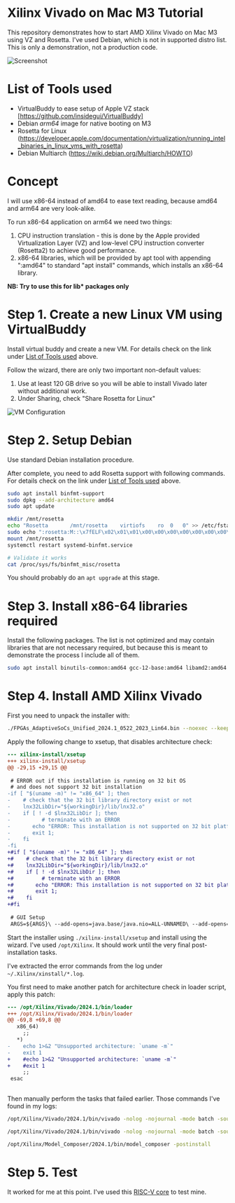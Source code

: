 # Xilinx Vivado on Mac M3 Tutorial

This repository demonstrates how to start AMD Xilinx Vivado on Mac M3 using VZ and Rosetta. I've used Debian, which is not in supported distro list. This is only a demonstration, not a production code.

![Screenshot](img/xilinx-on-debian.png)

# List of Tools used

- VirtualBuddy to ease setup of Apple VZ stack [https://github.com/insidegui/VirtualBuddy]
- Debian *arm64* image for native booting on M3
- Rosetta for Linux (https://developer.apple.com/documentation/virtualization/running_intel_binaries_in_linux_vms_with_rosetta)
- Debian Multiarch (https://wiki.debian.org/Multiarch/HOWTO)

# Concept

I will use x86-64 instead of amd64 to ease text reading, because amd64 and arm64 are very look-alike. 

To run x86-64 application on arm64 we need two things:
1. CPU instruction translation - this is done by the Apple provided Virtualization Layer (VZ) and low-level CPU instruction converter (Rosetta2) to achieve good performance. 
2. x86-64 libraries, which will be provided by apt tool with appending ":amd64" to standard "apt install" commands, which installs an x86-64 library.

**NB: Try to use this for lib\* packages only**

# Step 1. Create a new Linux VM using VirtualBuddy

Install virtual buddy and create a new VM. For details check on the link under [List of Tools used](#list-of-tools-used) above.

Follow the wizard, there are only two important non-default values:
1. Use at least 120 GB drive so you will be able to install Vivado later without additional work.
2. Under Sharing, check "Share Rosetta for Linux"

![VM Configuration](img/vm-config.png)

# Step 2. Setup Debian

Use standard Debian installation procedure.

After complete, you need to add Rosetta support with following commands. For details check on the link under [List of Tools used](#list-of-tools-used) above.

```bash
sudo apt install binfmt-support
sudo dpkg --add-architecture amd64
sudo apt update

mkdir /mnt/rosetta
echo "Rosetta		/mnt/rosetta	virtiofs	ro	0	0" >> /etc/fstab
sudo echo ":rosetta:M::\x7fELF\x02\x01\x01\x00\x00\x00\x00\x00\x00\x00\x00\x00\x02\x00\x3e\x00:\xff\xff\xff\xff\xff\xfe\xfe\x00\xff\xff\xff\xff\xff\xff\xff\xff\xfe\xff\xff\xff:/mnt/rosetta/rosetta:F" > /etc/binfmt.d/rosetta.conf
mount /mnt/rosetta
systemctl restart systemd-binfmt.service

# Validate it works
cat /proc/sys/fs/binfmt_misc/rosetta
```

You should probably do an `apt upgrade` at this stage.

# Step 3. Install x86-64 libraries required

Install the following packages. The list is not optimized and may contain libraries that are not necessary required, but because this is meant to demonstrate the process I include all of them.

```bash
sudo apt install binutils-common:amd64 gcc-12-base:amd64 libamd2:amd64 libatk-bridge2.0-0:amd64 libatk1.0-0:amd64 libatspi2.0-0:amd64 libavahi-client3:amd64 libavahi-common-data:amd64 libavahi-common3:amd64 libblkid1:amd64 libboost-filesystem1.74.0:amd64 libbrotli1:amd64 libbsd0:amd64 libbtf1:amd64 libbz2-1.0:amd64 libc6:amd64 libcairo-gobject2:amd64 libcairo2:amd64 libcap2:amd64 libcolamd2:amd64 libcolord2:amd64 libcom-err2:amd64 libcrypt-dev:amd64 libcrypt1:amd64 libcups2:amd64 libdatrie1:amd64 libdbus-1-3:amd64 libdeflate0:amd64 libdouble-conversion3:amd64 libdrm-amdgpu1:amd64 libdrm-intel1:amd64 libdrm-nouveau2:amd64 libdrm-radeon1:amd64 libdrm2:amd64 libedit2:amd64 libegl-mesa0:amd64 libegl1:amd64 libelf1:amd64 libepoxy0:amd64 libevdev2:amd64 libexpat1:amd64 libffi8:amd64 libfontconfig1:amd64 libfreetype6:amd64 libfribidi0:amd64 libgbm1:amd64 libgcc-s1:amd64 libgcrypt20:amd64 libgdk-pixbuf-2.0-0:amd64 libgl1:amd64 libgl1-mesa-dri:amd64 libglapi-mesa:amd64 libglib2.0-0:amd64 libglvnd0:amd64 libglx-mesa0:amd64 libglx0:amd64 libgmp10:amd64 libgnutls30:amd64 libgomp1:amd64 libgpg-error0:amd64 libgraphite2-3:amd64 libgssapi-krb5-2:amd64 libgtk-3-0:amd64 libgudev-1.0-0:amd64 libharfbuzz0b:amd64 libhogweed6:amd64 libhwloc-plugins:amd64 libhwloc15:amd64 libice6:amd64 libicu72:amd64 libidn2-0:amd64 libinput10:amd64 libjbig0:amd64 libjpeg62-turbo:amd64 libk5crypto3:amd64 libkeyutils1:amd64 libklu1:amd64 libkrb5-3:amd64 libkrb5support0:amd64 liblcms2-2:amd64 liblerc4:amd64 libllvm15:amd64 liblz4-1:amd64 liblzma5:amd64 libmd0:amd64 libmd4c0:amd64 libmount1:amd64 libmtdev1:amd64 libnettle8:amd64 libopengl0:amd64 libp11-kit0:amd64 libpango-1.0-0:amd64 libpangocairo-1.0-0:amd64 libpangoft2-1.0-0:amd64 libpciaccess0:amd64 libpcre2-16-0:amd64 libpcre2-8-0:amd64 libpixman-1-0:amd64 libpng16-16:amd64 libqt5core5a:amd64 libqt5dbus5:amd64 libqt5gui5:amd64 libqt5network5:amd64 libqt5qml5:amd64 libqt5qmlmodels5:amd64 libqt5quick5:amd64 libqt5svg5:amd64 libqt5waylandclient5:amd64 libqt5waylandcompositor5:amd64 libqt5widgets5:amd64 librsvg2-2:amd64 librsvg2-common:amd64 libselinux1:amd64 libsensors5:amd64 libsm6:amd64 libssl3:amd64 libstdc++6:amd64 libsuitesparseconfig5:amd64 libsystemd0:amd64 libtasn1-6:amd64 libtbb12:amd64 libtbbbind-2-5:amd64 libtbbmalloc2:amd64 libthai0:amd64 libtiff6:amd64 libtinfo5:amd64 libtinfo6:amd64 libudev1:amd64 libunistring2:amd64 libuuid1:amd64 libwacom9:amd64 libwayland-client0:amd64 libwayland-cursor0:amd64 libwayland-egl1:amd64 libwayland-server0:amd64 libwebp7:amd64 libx11-6:amd64 libx11-xcb1:amd64 libxau6:amd64 libxcb-dri2-0:amd64 libxcb-dri3-0:amd64 libxcb-glx0:amd64 libxcb-icccm4:amd64 libxcb-image0:amd64 libxcb-keysyms1:amd64 libxcb-present0:amd64 libxcb-randr0:amd64 libxcb-render-util0:amd64 libxcb-render0:amd64 libxcb-shape0:amd64 libxcb-shm0:amd64 libxcb-sync1:amd64 libxcb-util1:amd64 libxcb-xfixes0:amd64 libxcb-xinerama0:amd64 libxcb-xinput0:amd64 libxcb-xkb1:amd64 libxcb1:amd64 libxcomposite1:amd64 libxcursor1:amd64 libxdamage1:amd64 libxdmcp6:amd64 libxext6:amd64 libxfixes3:amd64 libxi6:amd64 libxinerama1:amd64 libxkbcommon-x11-0:amd64 libxkbcommon0:amd64 libxml2:amd64 libxnvctrl0:amd64 libxrandr2:amd64 libxrender1:amd64 libxshmfence1:amd64 libxt6:amd64 libxtst6:amd64 libxxf86vm1:amd64 libz3-4:amd64 libzstd1:amd64 ocl-icd-libopencl1:amd64 qt5-gtk-platformtheme:amd64 qtwayland5:amd64 vacask:amd64 zlib1g:amd64
```
# Step 4. Install AMD Xilinx Vivado

First you need to unpack the installer with:

```bash
./FPGAs_AdaptiveSoCs_Unified_2024.1_0522_2023_Lin64.bin --noexec --keep --target xilinx-install
```

Apply the following change to xsetup, that disables architecture check:

```diff
--- xilinx-install/xsetup
+++ xilinx-install/xsetup
@@ -29,15 +29,15 @@
 
 # ERROR out if this installation is running on 32 bit OS 
 # and does not support 32 bit installation 
-if [ "$(uname -m)" != "x86_64" ]; then
-    # check that the 32 bit library directory exist or not
-    lnx32LibDir="${workingDir}/lib/lnx32.o"
-    if [ ! -d $lnx32LibDir ]; then
-   	   # terminate with an ERROR
-       echo "ERROR: This installation is not supported on 32 bit platforms."
-       exit 1;
-    fi  
-fi
+#if [ "$(uname -m)" != "x86_64" ]; then
+#    # check that the 32 bit library directory exist or not
+#    lnx32LibDir="${workingDir}/lib/lnx32.o"
+#    if [ ! -d $lnx32LibDir ]; then
+#   	   # terminate with an ERROR
+#       echo "ERROR: This installation is not supported on 32 bit platforms."
+#       exit 1;
+#    fi  
+#fi
 
 # GUI Setup
 ARGS=${ARGS}\ --add-opens=java.base/java.nio=ALL-UNNAMED\ --add-opens=java.desktop/sun.swing=ALL-UNNAMED\ --add-opens=java.desktop/javax.swing=ALL-UNNAMED\ --add-opens=java.desktop/javax.swing.tree=ALL-UNNAMED\ --add-opens=java.desktop/sun.awt.X11=ALL-UNNAMED
```

Start the installer using `./xilinx-install/xsetup` and install using the wizard. I've used `/opt/Xilinx`. It should work until the very final post-installation tasks.

I've extracted the error commands from the log under `~/.Xilinx/xinstall/*.log`.

You first need to make another patch for architecture check in loader script, apply this patch:

```diff
--- /opt/Xilinx/Vivado/2024.1/bin/loader
+++ /opt/Xilinx/Vivado/2024.1/bin/loader
@@ -69,8 +69,8 @@
   x86_64)
     ;;
   *)
-    echo 1>&2 "Unsupported architecture: `uname -m`"
-    exit 1
+    #echo 1>&2 "Unsupported architecture: `uname -m`"
+    #exit 1
     ;;
 esac
 

```

Then manually perform the tasks that failed earlier. Those commands I've found in my logs:

```bash
/opt/Xilinx/Vivado/2024.1/bin/vivado -nolog -nojournal -mode batch -source /opt/Xilinx/Vivado/2024.1/scripts/sysgen/tcl/xlpartinfo.tcl -tclargs /opt/Xilinx/Vivado/2024.1/data/parts/installed_devices.txt

/opt/Xilinx/Vivado/2024.1/bin/vivado -nolog -nojournal -mode batch -source /opt/Xilinx/Model_Composer/2024.1/data/xmcGenBoardParts.tcl -tclargs /opt/Xilinx/Model_Composer/2024.1/../../Vivado/2024.1, librdi_dsp_tcltasks.so /opt/Xilinx/Model_Composer/2024.1/data

/opt/Xilinx/Model_Composer/2024.1/bin/model_composer -postinstall
```

# Step 5. Test

It worked for me at this point. I've used this [RISC-V core](https://github.com/lowRISC/ibex-demo-system) to test mine.
